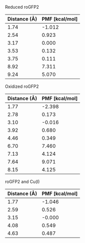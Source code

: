 Reduced roGFP2

| Distance (Å) | PMF [kcal/mol] |
|-----------|-----------|
| 1.74 | -1.012 |
| 2.54 | 0.923 |
| 3.17 | 0.000 |
| 3.53 | 0.132 |
| 3.75 | 0.111 |
| 8.92 | 7.311 |
| 9.24 | 5.070 |

Oxidized roGFP2

| Distance (Å) | PMF [kcal/mol] |
|-----------|-----------|
| 1.77 | -2.398 |
| 2.78 | 0.173 |
| 3.10 | -0.016 |
| 3.92 | 0.680 |
| 4.46 | 0.349 |
| 6.70 | 7.460 |
| 7.13 | 4.124 |
| 7.64 | 9.071 |
| 8.15 | 4.125 |

roGFP2 and Cu(I)

| Distance (Å) | PMF [kcal/mol] |
|-----------|-----------|
| 1.77 | -1.046 |
| 2.59 | 0.526 |
| 3.15 | -0.000 |
| 4.08 | 0.549 |
| 4.63 | 0.487 |
